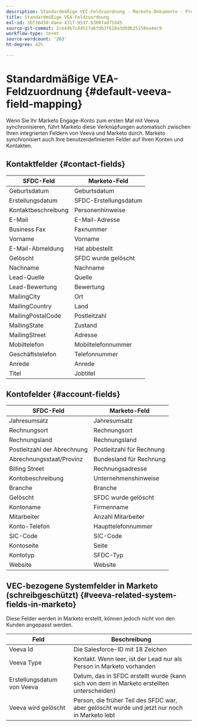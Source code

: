 ```yaml
---
description: Standardmäßige VEC-Feldzuordnung - Marketo-Dokumente - Produktdokumentation
title: Standardmäßige VEA-Feldzuordnung
exl-id: 3bf36d50-daea-431f-9537-b3007ad75945
source-git-commit: 2ce44b7c44517a6fdb3f616a3d69b25158ea4ec9
workflow-type: tm+mt
source-wordcount: '263'
ht-degree: 42%

---
```


# Standardmäßige VEA-Feldzuordnung {#default-veeva-field-mapping}

Wenn Sie Ihr Marketo Engage-Konto zum ersten Mal mit Veeva synchronisieren, führt Marketo diese Verknüpfungen automatisch zwischen Ihren integrierten Feldern von Veeva und Marketo durch. Marketo synchronisiert auch Ihre benutzerdefinierten Felder auf Ihren Konten und Kontakten.

## Kontaktfelder {#contact-fields}

<table>
  <colgroup>
    <col/>
    <col/>
  </colgroup>
  <thead>
    <tr>
      <th>SFDC-Feld</th>
      <th>Marketo-Feld</th>
    </tr>
  </thead>
  <tbody>
    <tr>
      <td>Geburtsdatum</td>
      <td>Geburtsdatum</td>
    </tr>
    <tr>
      <td>Erstellungsdatum</td>
      <td>SFDC-Erstellungsdatum</td>
    </tr>
    <tr>
      <td>Kontaktbeschreibung</td>
      <td>Personenhinweise</td>
    </tr>
    <tr>
      <td>E-Mail</td>
      <td>E-Mail-Adresse</td>
    </tr>
    <tr>
      <td>Business Fax</td>
      <td>Faxnummer</td>
    </tr>
    <tr>
      <td>Vorname</td>
      <td>Vorname</td>
    </tr>
    <tr>
      <td>E-Mail-Abmeldung</td>
      <td>Hat abbestellt</td>
    </tr>
    <tr>
      <td>Gelöscht</td>
      <td>SFDC wurde gelöscht</td>
    </tr>
    <tr>
      <td>Nachname</td>
      <td>Nachname</td>
    </tr>
    <tr>
      <td>Lead-Quelle</td>
      <td>Quelle</td>
    </tr>
    <tr>
      <td>Lead-Bewertung</td>
      <td>Bewertung</td>
    </tr>
    <tr>
      <td>MailingCity</td>
      <td>Ort</td>
    </tr>
    <tr>
      <td>MailingCountry</td>
      <td>Land</td>
    </tr>
    <tr>
      <td>MailingPostalCode</td>
      <td>Postleitzahl</td>
    </tr>
    <tr>
      <td>MailingState</td>
      <td>Zustand</td>
    </tr>
    <tr>
      <td>MailingStreet</td>
      <td>Adresse</td>
    </tr>
    <tr>
      <td>Mobiltelefon</td>
      <td>Mobiltelefonnummer</td>
    </tr>
    <tr>
      <td>Geschäftstelefon</td>
      <td>Telefonnummer</td>
    </tr>
    <tr>
      <td>Anrede</td>
      <td>Anrede</td>
    </tr>
    <tr>
      <td>Titel</td>
      <td>Jobtitel</td>
    </tr>
  </tbody>
</table>

## Kontofelder {#account-fields}

<table>
  <colgroup>
    <col/>
    <col/>
  </colgroup>
  <thead>
    <tr>
      <th>SFDC-Feld</th>
      <th>Marketo-Feld</th>
    </tr>
  </thead>
  <tbody>
    <tr>
      <td>Jahresumsatz</td>
      <td>Jahresumsatz</td>
    </tr>
    <tr>
      <td>Rechnungsort</td>
      <td>Rechnungsort</td>
    </tr>
    <tr>
      <td>Rechnungsland</td>
      <td>Rechnungsland</td>
    </tr>
    <tr>
      <td>Postleitzahl der Abrechnung</td>
      <td>Postleitzahl für Rechnung</td>
    </tr>
    <tr>
      <td>Abrechnungsstaat/Provinz</td>
      <td>Bundesland für Rechnung</td>
    </tr>
    <tr>
      <td>Billing Street</td>
      <td>Rechnungsadresse</td>
    </tr>
    <tr>
      <td>Kontobeschreibung</td>
      <td>Unternehmenshinweise</td>
    </tr>
    <tr>
      <td>Branche</td>
      <td>Branche</td>
    </tr>
    <tr>
      <td>Gelöscht</td>
      <td>SFDC wurde gelöscht</td>
    </tr>
    <tr>
      <td>Kontoname</td>
      <td>Firmenname</td>
    </tr>
    <tr>
      <td>Mitarbeiter</td>
      <td>Anzahl Mitarbeiter</td>
    </tr>
    <tr>
      <td>Konto-Telefon</td>
      <td>Haupttelefonnummer</td>
    </tr>
    <tr>
      <td>SIC-Code</td>
      <td>SIC-Code</td>
    </tr>
    <tr>
      <td>Kontoseite</td>
      <td>Seite</td>
    </tr>
    <tr>
      <td>Kontotyp</td>
      <td>SFDC-Typ</td>
    </tr>
    <tr>
      <td>Website</td>
      <td>Website</td>
    </tr>
  </tbody>
</table>

## VEC-bezogene Systemfelder in Marketo (schreibgeschützt) {#veeva-related-system-fields-in-marketo}

Diese Felder werden in Marketo erstellt, können jedoch nicht von den Kunden angepasst werden.

<table>
  <colgroup>
    <col/>
    <col/>
  </colgroup>
  <thead>
    <tr>
      <th>Feld</th>
      <th>Beschreibung</th>
    </tr>
  </thead>
  <tbody>
    <tr>
      <td>Veeva Id</td>
      <td>Die Salesforce-ID mit 18 Zeichen</td>
    </tr>
    <tr>
      <td>Veeva Type</td>
      <td>Kontakt. Wenn leer, ist der Lead nur als Person in Marketo vorhanden</td>
    </tr>
    <tr>
      <td>Erstellungsdatum von Veeva</td>
      <td>Datum, das in SFDC erstellt wurde (kann sich von dem in Marketo erstellten unterscheiden)</td>
    </tr>
    <tr>
      <td>Veeva wird gelöscht</td>
      <td>Person, die früher Teil des SFDC war, aber gelöscht wurde und jetzt nur noch in Marketo lebt</td>
    </tr>
  </tbody>
</table>

